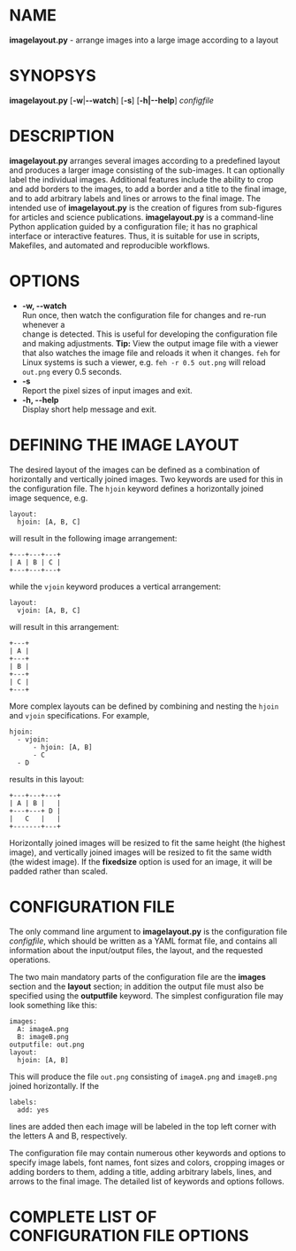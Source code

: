 # NAME

**imagelayout.py** - arrange images into a large image according to a layout

# SYNOPSYS

**imagelayout.py** [**-w**|**--watch**] [**-s**] [**-h|--help**] _configfile_

# DESCRIPTION

**imagelayout.py** arranges several images according to a predefined
layout and produces a larger image consisting of the sub-images. It
can optionally label the individual images. Additional features
include the ability to crop and add borders to the images, to add a
border and a title to the final image, and to add arbitrary labels and
lines or arrows to the final image. The intended use of
**imagelayout.py** is the creation of figures from sub-figures for
articles and science publications. **imagelayout.py** is a
command-line Python application guided by a configuration file; it has
no graphical interface or interactive features. Thus, it is suitable
for use in scripts, Makefiles, and automated and reproducible
workflows.

# OPTIONS

* **-w, --watch**\
  Run once, then watch the configuration file for changes and re-run whenever a   
  change is detected. This is useful for developing the configuration file and 
  making adjustments. **Tip:** View the output image file with a viewer that 
  also watches the image file and reloads it when it changes. `feh` for Linux 
  systems is such a viewer, e.g. `feh -r 0.5 out.png` will reload `out.png` 
  every 0.5 seconds.
* **-s**\
  Report the pixel sizes of input images and exit.
* **-h, --help**\
  Display short help message and exit.
  
# DEFINING THE IMAGE LAYOUT

The desired layout of the images can be defined as a combination of
horizontally and vertically joined images. Two keywords are used for
this in the configuration file. The `hjoin` keyword defines a
horizontally joined image sequence, e.g.

~~~
layout:
  hjoin: [A, B, C]
~~~
will result in the following image arrangement:
~~~
+---+---+---+
| A | B | C |
+---+---+---+
~~~
while the `vjoin` keyword produces a vertical arrangement:
~~~
layout:
  vjoin: [A, B, C]
~~~
will result in this arrangement:
~~~
+---+
| A |
+---+
| B |
+---+
| C |
+---+
~~~

More complex layouts can be defined by combining and nesting the
`hjoin` and `vjoin` specifications. For example,

~~~
hjoin:
  - vjoin:
      - hjoin: [A, B]
      - C
  - D
~~~
results in this layout:
~~~
+---+---+---+
| A | B |   |
+---+---+ D |
|   C   |   |
+-------+---+
~~~

Horizontally joined images will be resized to fit the same height (the
highest image), and vertically joined images will be
resized to fit the same width (the widest image). If the **fixedsize** option
is used for an image, it will be padded rather than scaled.

# CONFIGURATION FILE

The only command line argument to **imagelayout.py** is the configuration
file _configfile_, which should be written as a YAML format file, and
contains all information about the input/output files, the layout, and
the requested operations.

The two main mandatory parts of the configuration file are the
**images** section and the **layout** section; in addition the output
file must also be specified using the **outputfile** keyword. The
simplest configuration file may look something like this:

~~~
images:
  A: imageA.png
  B: imageB.png
outputfile: out.png
layout:
  hjoin: [A, B]
~~~

This will produce the file `out.png` consisting of `imageA.png` and
`imageB.png` joined horizontally. If the

```
labels:
  add: yes
```

lines are added then each image will be labeled in the top left corner
with the letters A and B, respectively.

The configuration file may contain numerous other keywords and options
to specify image labels, font names, font sizes and colors,
cropping images or adding borders to them, adding a title, adding
arbitrary labels, lines, and arrows to the final image. The detailed
list of keywords and options follows.

# COMPLETE LIST OF CONFIGURATION FILE OPTIONS

